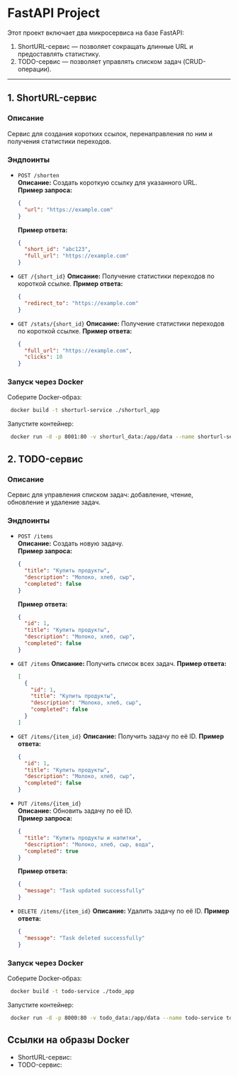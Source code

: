 # FastAPI Project

Этот проект включает два микросервиса на базе FastAPI:
1. ShortURL-сервис — позволяет сокращать длинные URL и предоставлять статистику.
2. TODO-сервис — позволяет управлять списком задач (CRUD-операции).

---

## 1. ShortURL-сервис

### Описание
Сервис для создания коротких ссылок, перенаправления по ним и получения статистики переходов.

### Эндпоинты
- `POST /shorten`  
  **Описание:** Создать короткую ссылку для указанного URL.  
  **Пример запроса:**
  
  ```json
  {
    "url": "https://example.com"
  }
  ```
  
  **Пример ответа:**
  
  ```json
  {
    "short_id": "abc123",
    "full_url": "https://example.com"
  }
  ```
  
- `GET /{short_id}`
  **Описание:** Получение статистики переходов по короткой ссылке.
  **Пример ответа:**
  
  ```json
  {
    "redirect_to": "https://example.com"
  }
  ```
  
- `GET /stats/{short_id}`
  **Описание:** Получение статистики переходов по короткой ссылке.
  **Пример ответа:**
  
  ```json
  {
    "full_url": "https://example.com",
    "clicks": 10
  }
  ```
### Запуск через Docker
 Соберите Docker-образ:
   ```bash
    docker build -t shorturl-service ./shorturl_app
   ```
 Запустите контейнер:
   ```bash
    docker run -d -p 8001:80 -v shorturl_data:/app/data --name shorturl-service shorturl-service
   ```
## 2. TODO-сервис

### Описание
Сервис для управления списком задач: добавление, чтение, обновление и удаление задач.

### Эндпоинты
- `POST /items`  
  **Описание:** Создать новую задачу.  
  **Пример запроса:**
    
  ```json
  {
    "title": "Купить продукты",
    "description": "Молоко, хлеб, сыр",
    "completed": false
  }
  ```
  
  **Пример ответа:**
  
  ```json
  {
    "id": 1,
    "title": "Купить продукты",
    "description": "Молоко, хлеб, сыр",
    "completed": false
  }
  ```
  
- `GET /items`
  **Описание:** Получить список всех задач.
  **Пример ответа:**
  
  ```json
  [
    {
      "id": 1,
      "title": "Купить продукты",
      "description": "Молоко, хлеб, сыр",
      "completed": false
    }
  ]
  ```
  
- `GET /items/{item_id}`
  **Описание:** Получить задачу по её ID.
  **Пример ответа:**
  
  ```json
  {
    "id": 1,
    "title": "Купить продукты",
    "description": "Молоко, хлеб, сыр",
    "completed": false
  }
  ```
  
- `PUT /items/{item_id}`  
  **Описание:** Обновить задачу по её ID.  
  **Пример запроса:**
  
  ```json
  {
    "title": "Купить продукты и напитки",
    "description": "Молоко, хлеб, сыр, вода",
    "completed": true
  }
  ```
  
  **Пример ответа:**
  
  ```json
  {
    "message": "Task updated successfully"
  }
  ```
  
- `DELETE /items/{item_id}`
  **Описание:** Удалить задачу по её ID.
  **Пример ответа:**
  
  ```json
  {
    "message": "Task deleted successfully"
  }
  ```
  
### Запуск через Docker
Соберите Docker-образ:
  ```bash
   docker build -t todo-service ./todo_app
  ```
Запустите контейнер:
  ```bash
   docker run -d -p 8000:80 -v todo_data:/app/data --name todo-service todo-service
  ```

## Ссылки на образы Docker
- ShortURL-сервис: 
- TODO-сервис: 
